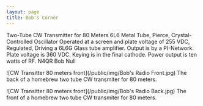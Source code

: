 ```yaml
---
layout: page
title: Bob's Corner
---
```


Two-Tube CW Transmitter for 80 Meters 6L6 Metal Tube, Pierce, Crystal-Controlled Oscillator 
Operated at a screen and plate voltage of 255 VDC, Regulated, Driving a 6L6G Glass tube 
amplifier. Output is by a PI-Network. Plate voltage is 360 VDC. Keying is in the final 
cathode. Power output is ten watts of RF. N4QR Bob Null 

![CW Transitter 80 meters front](/public/img/Bob's Radio Front.jpg)
The back of a homebrew two tube CW transmiter for 80 meters.

![CW Transitter 80 meters front](/public/img/Bob's Radio Back.jpg)
The front of a homebrew two tube CW transmiter for 80 meters.
